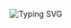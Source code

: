<p align="center">
  <img src="https://readme-typing-svg.demolab.com?font=Roboto&size=28&duration=3000&pause=1000&color=2C2C2C&background=FFFFFF00&center=true&vCenter=true&width=500&lines=Everything+Will+Be+OK" alt="Typing SVG">
</p>
